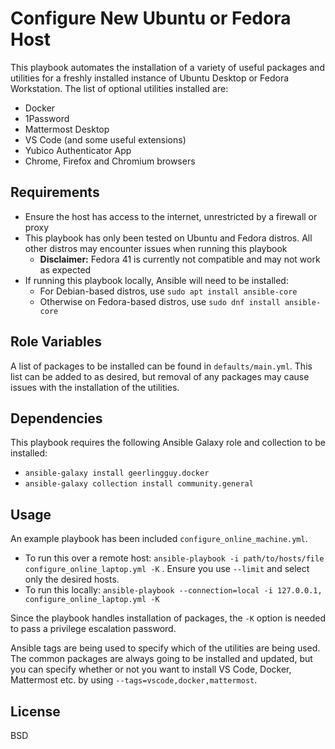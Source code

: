 # Configure New Ubuntu or Fedora Host

This playbook automates the installation of a variety of useful
packages and utilities for a freshly installed instance of Ubuntu
Desktop or Fedora Workstation. The list of optional utilities
installed are:

- Docker
- 1Password
- Mattermost Desktop
- VS Code (and some useful extensions)
- Yubico Authenticator App
- Chrome, Firefox and Chromium browsers

## Requirements

- Ensure the host has access to the internet, unrestricted by a
  firewall or proxy
- This playbook has only been tested on Ubuntu and Fedora distros.
  All other distros may encounter issues when running this playbook
  - **Disclaimer:** Fedora 41 is currently not compatible and may
    not work as expected
- If running this playbook locally, Ansible will need to be installed:
  - For Debian-based distros, use `sudo apt install ansible-core`
  - Otherwise on Fedora-based distros, use `sudo dnf install ansible-core`

## Role Variables

A list of packages to be installed can be found in `defaults/main.yml`.
This list can be added to as desired, but removal of any packages may cause
issues with the installation of the utilities.

## Dependencies

This playbook requires the following Ansible Galaxy role and collection to be
installed:

- `ansible-galaxy install geerlingguy.docker`
- `ansible-galaxy collection install community.general`

## Usage

An example playbook has been included `configure_online_machine.yml`.

- To run this over a remote host: `ansible-playbook -i path/to/hosts/file configure_online_laptop.yml -K`
  . Ensure you use `--limit` and select only the desired hosts.
- To run this locally: `ansible-playbook --connection=local -i 127.0.0.1, configure_online_laptop.yml -K`

Since the playbook handles installation of packages, the `-K` option is needed
to pass a privilege escalation password.

Ansible tags are being used to specify which of the utilities are being used.
The common packages are always going to be installed and updated, but you can
specify whether or not you want to install VS Code, Docker, Mattermost etc.
by using `--tags=vscode,docker,mattermost`.

## License

BSD

